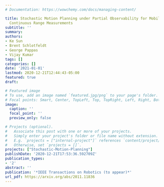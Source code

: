 ```yaml
---
# Documentation: https://wowchemy.com/docs/managing-content/

title: Stochastic Motion Planning under Partial Observability for Mobile Robots with
  Continuous Range Measurements
subtitle: ''
summary:
authors:
- Ke Sun
- Brent Schlotfeldt
- George Pappas
- Vijay Kumar
tags: []
categories: []
date: '2021-01-01'
lastmod: 2020-12-21T12:44:43-05:00
featured: true
draft:

# Featured image
# To use, add an image named `featured.jpg/png` to your page's folder.
# Focal points: Smart, Center, TopLeft, Top, TopRight, Left, Right, BottomLeft, Bottom, BottomRight.
image:
  caption: ''
  focal_point: ''
  preview_only: false

# Projects (optional).
#   Associate this post with one or more of your projects.
#   Simply enter your project's folder or file name without extension.
#   E.g. `projects = ["internal-project"]` references `content/project/deep-learning/index.md`.
#   Otherwise, set `projects = []`.
projects: ["Stochastic-Motion-Planning"]
publishDate: '2020-12-21T17:53:36.592709Z'
publication_types:
- '2'
abstract: ''
publication: '*IEEE Transactions on Robotics (to appear)*'
url_pdf: https://arxiv.org/abs/2011.11836
---
```

